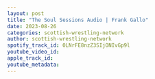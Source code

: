 ```yaml
---
layout: post
title: "The Soul Sessions Audio | Frank Gallo"
date: 2023-08-26
categories: scottish-wrestling-network
author: scottish-wrestling-network
spotify_track_id: 0LNrFE8nzZ3SIjONIvGp9l
youtube_video_id: 
apple_track_id: 
youtube_metadata: 
---
```

